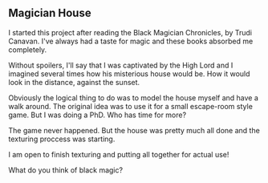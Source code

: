 ## Magician House
I started this project after reading the Black Magician Chronicles, by Trudi Canavan. I've always had a taste for magic and these books absorbed me completely.

Without spoilers, I'll say that I was captivated by the High Lord and I imagined several times how his misterious house would be. How it would look in the distance, against the sunset.

Obviously the logical thing to do was to model the house myself and have a walk around. The original idea was to use it for a small escape-room style game. But I was doing a PhD. Who has time for more?

The game never happened. But the house was pretty much all done and the texturing proccess was starting.

I am open to finish texturing and putting all together for actual use!

What do you think of black magic?
